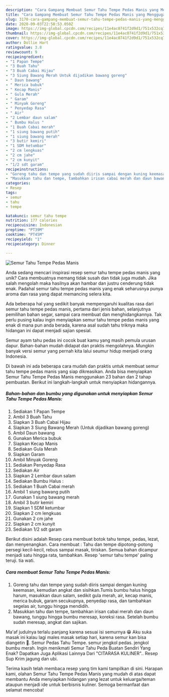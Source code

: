 ```yaml
---
description: "Cara Gampang Membuat Semur Tahu Tempe Pedas Manis yang Menggugah Selera"
title: "Cara Gampang Membuat Semur Tahu Tempe Pedas Manis yang Menggugah Selera"
slug: 3170-cara-gampang-membuat-semur-tahu-tempe-pedas-manis-yang-menggugah-selera
date: 2020-09-03T22:58:53.050Z
image: https://img-global.cpcdn.com/recipes/11e4ac0741f2d9d1/751x532cq70/semur-tahu-tempe-pedas-manis-foto-resep-utama.jpg
thumbnail: https://img-global.cpcdn.com/recipes/11e4ac0741f2d9d1/751x532cq70/semur-tahu-tempe-pedas-manis-foto-resep-utama.jpg
cover: https://img-global.cpcdn.com/recipes/11e4ac0741f2d9d1/751x532cq70/semur-tahu-tempe-pedas-manis-foto-resep-utama.jpg
author: Dollie Hart
ratingvalue: 3.8
reviewcount: 9
recipeingredient:
- "1 Papan Tempe"
- "3 Buah Tahu"
- "3 Buah Cabai Hijau"
- "3 Siung Bawang Merah Untuk dijadikan bawang goreng"
- " Daun bawang"
- " Merica bubuk"
- " Kecap Manis"
- " Gula Merah"
- " Garam"
- " Minyak Goreng"
- " Penyedap Rasa"
- " Air"
- "2 Lembar daun salam"
- " Bumbu Halus "
- "1 Buah Cabai merah"
- "1 siung bawang putih"
- "1 siung bawang merah"
- "3 butir kemiri"
- "1 SDM ketumbar"
- "2 cm lengkuas"
- "2 cm jahe"
- "2 cm kunyit"
- "1/2 sdt garam"
recipeinstructions:
- "Goreng tahu dan tempe yang sudah diiris sampai dengan kuning keemasan, kemudian angkat dan sisihkan.Tumis bumbu halus hingga harum, masukkan daun salam, sedikit gula merah, air, kecap manis, merica bubuk, garam secukupnya, penyedap rasa, dan tambahkan segelas air, tunggu hingga mendidih."
- "Masukkan tahu dan tempe, tambahkan irisan cabai merah dan daun bawang, tunggu hingga bumbu meresap, koreksi rasa. Setelah bumbu sudah meresap, angkat dan sajikan."
categories:
- Resep
tags:
- semur
- tahu
- tempe

katakunci: semur tahu tempe 
nutrition: 177 calories
recipecuisine: Indonesian
preptime: "PT39M"
cooktime: "PT45M"
recipeyield: "1"
recipecategory: Dinner

---
```



![Semur Tahu Tempe Pedas Manis](https://img-global.cpcdn.com/recipes/11e4ac0741f2d9d1/751x532cq70/semur-tahu-tempe-pedas-manis-foto-resep-utama.jpg)

Anda sedang mencari inspirasi resep semur tahu tempe pedas manis yang unik? Cara membuatnya memang tidak susah dan tidak juga mudah. Jika salah mengolah maka hasilnya akan hambar dan justru cenderung tidak enak. Padahal semur tahu tempe pedas manis yang enak seharusnya punya aroma dan rasa yang dapat memancing selera kita.

Ada beberapa hal yang sedikit banyak mempengaruhi kualitas rasa dari semur tahu tempe pedas manis, pertama dari jenis bahan, selanjutnya pemilihan bahan segar, sampai cara membuat dan menghidangkannya. Tak perlu pusing kalau ingin menyiapkan semur tahu tempe pedas manis yang enak di mana pun anda berada, karena asal sudah tahu triknya maka hidangan ini dapat menjadi sajian spesial.

Semur ayam tahu pedas ini cocok buat kamu yang masih pemula urusan dapur. Bahan-bahan mudah didapat dan praktis mengolahnya. Mungkin banyak versi semur yang pernah kita lalui seumur hidup menjadi orang Indonesia.


Di bawah ini ada beberapa cara mudah dan praktis untuk membuat semur tahu tempe pedas manis yang siap dikreasikan. Anda bisa menyiapkan Semur Tahu Tempe Pedas Manis menggunakan 23 bahan dan 2 tahap pembuatan. Berikut ini langkah-langkah untuk menyiapkan hidangannya.

<!--inarticleads1-->

##### Bahan-bahan dan bumbu yang digunakan untuk menyiapkan Semur Tahu Tempe Pedas Manis:

1. Sediakan 1 Papan Tempe
1. Ambil 3 Buah Tahu
1. Siapkan 3 Buah Cabai Hijau
1. Siapkan 3 Siung Bawang Merah (Untuk dijadikan bawang goreng)
1. Ambil  Daun bawang
1. Gunakan  Merica bubuk
1. Siapkan  Kecap Manis
1. Sediakan  Gula Merah
1. Siapkan  Garam
1. Ambil  Minyak Goreng
1. Sediakan  Penyedap Rasa
1. Sediakan  Air
1. Siapkan 2 Lembar daun salam
1. Sediakan  Bumbu Halus :
1. Sediakan 1 Buah Cabai merah
1. Ambil 1 siung bawang putih
1. Gunakan 1 siung bawang merah
1. Ambil 3 butir kemiri
1. Siapkan 1 SDM ketumbar
1. Siapkan 2 cm lengkuas
1. Gunakan 2 cm jahe
1. Siapkan 2 cm kunyit
1. Sediakan 1/2 sdt garam


Berikut disini adalah Resep cara membuat botok tahu tempe, pedas, lezat, dan menyenangkan. Cara membuat : Tahu dan tempe dipotong-potong persegi kecil-kecil, rebus sampai masak, tiriskan. Semua bahan dicampur menjadi satu hingga rata, tambahkan. Resep &#39;semur tahu tempe&#39; paling teruji. tia wati. 

<!--inarticleads2-->

##### Cara membuat Semur Tahu Tempe Pedas Manis:

1. Goreng tahu dan tempe yang sudah diiris sampai dengan kuning keemasan, kemudian angkat dan sisihkan.Tumis bumbu halus hingga harum, masukkan daun salam, sedikit gula merah, air, kecap manis, merica bubuk, garam secukupnya, penyedap rasa, dan tambahkan segelas air, tunggu hingga mendidih.
1. Masukkan tahu dan tempe, tambahkan irisan cabai merah dan daun bawang, tunggu hingga bumbu meresap, koreksi rasa. Setelah bumbu sudah meresap, angkat dan sajikan.


Ma&#39;af judulnya terlalu panjang karena sesuai isi semurnya 😁 Aku suka masak ini kalau lagi males masak setiap hari, karena semur kan bisa diangetin 🤭. Semur Pedas Tahu Tempe. semur jengkol pedas. jengkol bumbu merah. Ingin menikmati Semur Tahu Peda Buatan Sendiri Yang Enak? Dapatkan Juga Aplikasi Lainnya Dari &#34;CITARASA KULINER&#34;.. Resep Sup Krim jagung dan ubi. 

Terima kasih telah membaca resep yang tim kami tampilkan di sini. Harapan kami, olahan Semur Tahu Tempe Pedas Manis yang mudah di atas dapat membantu Anda menyiapkan hidangan yang lezat untuk keluarga/teman ataupun menjadi ide untuk berbisnis kuliner. Semoga bermanfaat dan selamat mencoba!
